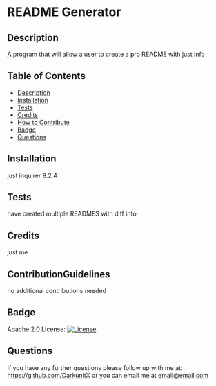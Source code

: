 # README Generator

   ## Description
   A program that will allow a user to create a pro README with just info
   
   ## Table of Contents
   - [Description](#description)
   - [Installation](#installation)
   - [Tests](#tests)
   - [Credits](#credits)
   - [How to Contribute](#ContributionGuidelines)
   - [Badge](#badge)
   - [Questions](#questions)

   ## Installation
   just inquirer 8.2.4

   ## Tests
   have created multiple READMES with diff info

   ## Credits
   just me

   ## ContributionGuidelines
   no additional contributions needed

   ## Badge
   Apache 2.0 License:   [![License](https://img.shields.io/badge/License-Apache_2.0-blue.svg)](https://opensource.org/licenses/Apache-2.0)

   ## Questions
   If you have any further questions please follow up with me at: https://github.com/DarkunitX or you can email me at email@email.com